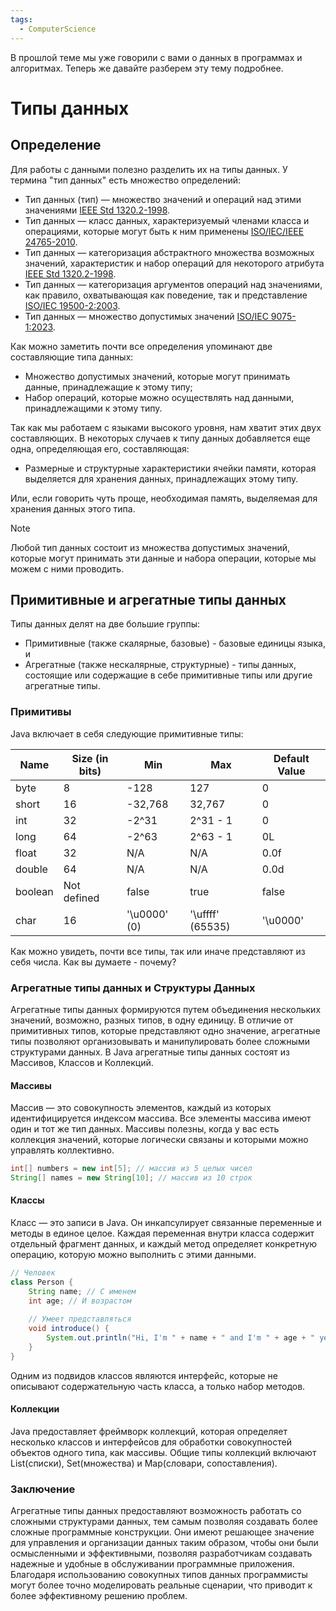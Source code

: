 ```yaml
---
tags:
  - ComputerScience
---
```

В прошлой теме мы уже говорили с вами о данных в программах и алгоритмах. Теперь же давайте разберем эту тему подробнее.
# Типы данных
## Определение
Для работы с данными полезно разделить их на типы данных. У термина "тип данных" есть множество определений:
- Тип данных (тип) — множество значений и операций над этими значениями [IEEE Std 1320.2-1998](https://standards.ieee.org/ieee/1320.2/2005/).
- Тип данных — класс данных, характеризуемый членами класса и операциями, которые могут быть к ним применены [ISO/IEC/IEEE 24765-2010](https://www.iso.org/standard/50518.html).
- Тип данных — категоризация абстрактного множества возможных значений, характеристик и набор операций для некоторого атрибута [IEEE Std 1320.2-1998](https://standards.ieee.org/ieee/1320.2/2005/).
- Тип данных — категоризация аргументов операций над значениями, как правило, охватывающая как поведение, так и представление [ISO/IEC 19500-2:2003](https://www.iso.org/standard/32619.html).
- Тип данных — множество допустимых значений [ISO/IEC 9075-1:2023](https://www.iso.org/standard/76583.html).

Как можно заметить почти все определения упоминают две составляющие типа данных:
- Множество допустимых значений, которые могут принимать данные, принадлежащие к этому типу;
- Набор операций, которые можно осуществлять над данными, принадлежащими к этому типу.

Так как мы работаем с языками высокого уровня, нам хватит этих двух составляющих. В некоторых случаев к типу данных добавляется еще одна, определяющая его, составляющая:
- Размерные и структурные характеристики ячейки памяти, которая выделяется для хранения данных, принадлежащих этому типу.

Или, если говорить чуть проще, необходимая память, выделяемая для хранения данных этого типа. 

> [!note]
> Любой тип данных состоит из множества допустимых значений, которые могут принимать эти данные и набора операции, которые мы можем с ними проводить.

## Примитивные и агрегатные типы данных
Типы данных делят на две большие группы:
- Примитивные (также скалярные, базовые) - базовые единицы языка, и
- Агрегатные (также нескалярные, структурные) - типы данных, состоящие или содержащие в себе примитивные типы или другие агрегатные типы.

### Примитивы
Java включает в себя следующие примитивные типы:

| Name    | Size (in bits) | Min          | Max          | Default Value |
|---------|----------------|--------------|--------------|---------------|
| byte    | 8              | -128         | 127          | 0             |
| short   | 16             | -32,768      | 32,767       | 0             |
| int     | 32             | -2^31        | 2^31 - 1     | 0             |
| long    | 64             | -2^63        | 2^63 - 1     | 0L            |
| float   | 32             | N/A          | N/A          | 0.0f          |
| double  | 64             | N/A          | N/A          | 0.0d          |
| boolean | Not defined    | false        | true         | false         |
| char    | 16             | '\u0000' (0) | '\uffff' (65535) | '\u0000' |

Как можно увидеть, почти все типы, так или иначе представляют из себя числа. Как вы думаете - почему?

### Агрегатные типы данных и Структуры Данных

Агрегатные типы данных формируются путем объединения нескольких значений, возможно, разных типов, в одну единицу. В отличие от примитивных типов, которые представляют одно значение, агрегатные типы позволяют организовывать и манипулировать более сложными структурами данных. В Java агрегатные типы данных состоят из Массивов, Классов и Коллекций. 
#### Массивы
Массив — это совокупность элементов, каждый из которых идентифицируется индексом массива. Все элементы массива имеют один и тот же тип данных. Массивы полезны, когда у вас есть коллекция значений, которые логически связаны и которыми можно управлять коллективно.

```java
int[] numbers = new int[5]; // массив из 5 целых чисел
String[] names = new String[10]; // массив из 10 строк
```

#### Классы
Класс — это записи в Java. Он инкапсулирует связанные переменные и методы в единое целое. Каждая переменная внутри класса содержит отдельный фрагмент данных, и каждый метод определяет конкретную операцию, которую можно выполнить с этими данными.

```Java
// Человек
class Person {
    String name; // С именем
    int age; // И возрастом
    
	// Умеет представляться
    void introduce() {
        System.out.println("Hi, I'm " + name + " and I'm " + age + " years old."); 
    }
}
```

Одним из подвидов классов являются интерфейс, которые не описывают содержательную часть класса, а только набор методов.
#### Коллекции
Java предоставляет фреймворк коллекций, которая определяет несколько классов и интерфейсов для обработки совокупностей объектов одного типа, как массивы. Общие типы коллекций включают List(списки), Set(множества) и Map(словари, сопоставления).
### Заключение
Агрегатные типы данных предоставляют возможность работать со сложными структурами данных, тем самым позволяя создавать более сложные программные конструкции. Они имеют решающее значение для управления и организации данных таким образом, чтобы они были осмысленными и эффективными, позволяя разработчикам создавать надежные и удобные в обслуживании программные приложения. Благодаря использованию совокупных типов данных программисты могут более точно моделировать реальные сценарии, что приводит к более эффективному решению проблем.


